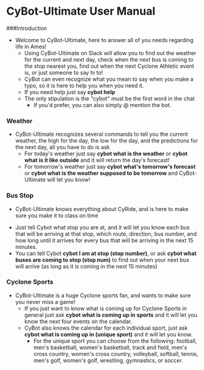 # CyBot-Ultimate User Manual

###Introduction
  * Welcome to CyBot-Ultimate, here to answer all of you needs regarding life in Ames!
    - Using CyBot-Ultimate on Slack will allow you to find out the weather for the current and next day, check when the next bus is coming to the stop nearest you, find out when the next Cyclone Athletic event is, or just someone to say hi to!
    - CyBot can even recognize what you mean to say when you make a typo, so it is here to help you when you need it.
    - If you need help just say **cybot help**
    - The only stipulation is the "cybot" must be the first word in the chat
      - If you'd prefer, you can also simply @ mention the bot. 

### Weather
  * CyBot-Ultimate recognizes several commands to tell you the current weather, the high for the day, the low for the day, and the predictions for the next day, all you have to do is ask
    - For today's weather just say **cybot what is the weather** or **cybot what is it like outside** and it will return the day's forecast!
    - For tomorrow's weather just say **cybot what's tomorrow's forecast** or **cybot what is the weather supposed to be tomorrow** and CyBot-Ultimate will let you know!

### Bus Stop
  * CyBot-Ultimate knows everything about CyRide, and is here to make sure you make it to class on time
   - Just tell Cybot what stop you are at, and it will let you know each bus that will be arriving at that stop, which route, direction, bus number, and how long until it arrives for every bus that will be arriving in the next 15 minutes.
   - You can tell Cybot **cybot I am at stop (stop number)**, or ask **cybot what buses are coming to stop (stop num)** to find out when your next bus will arrive (as long as it is coming in the next 15 minutes)

### Cyclone Sports
  * CyBot-Ultimate is a huge Cyclone sports fan, and wants to make sure you never miss a game!
    - If you just want to know what is coming up for Cyclone Sports in general just ask **cybot what is coming up in sports** and it will let you know the next four events on the calendar.
    - CyBot also knows the calendar for each individual sport, just ask **cybot what is coming up in (unique sport)** and it will let you know.
      - For the unique sport you can choose from the following: football, men's basketball, women's basketball, track and field, men's cross country, women's cross country, volleyball, softball, tennis, men's golf, women's golf, wrestling, gymnastics, or soccer.
